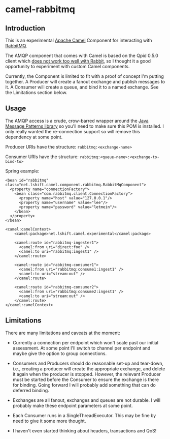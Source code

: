# camel-rabbitmq

## Introduction

This is an experimental [Apache Camel](http://camel.apache.org/ "Apache Camel") Component for interacting with [RabbitMQ](http://www.rabbitmq.com/ "RabbitMQ").

The AMQP component that comes with Camel is based on the Qpid 0.5.0 client which [does not work too well with Rabbit](http://www.rabbitmq.com/interoperability.html "Rabbit Interoperability"), so I thought it a good opportunity to experiment with custom Camel components.

Currently, the Component is limited to fit with a proof of concept I'm putting together. A Producer will create a fanout exchange and publish messages to it. A Consumer will create a queue, and bind it to a named exchange. See the Limitations section below.

## Usage

The AMQP access is a crude, crow-barred wrapper around the [Java Message Patterns library](http://hg.rabbitmq.com/rabbitmq-java-messagepatterns/) so you'll need to make sure this POM is installed. I only really wanted the re-connection support so will remove this dependency at some point.


Producer URIs have the structure: `rabbitmq:<exchange-name>`

Consumer URIs have the structure: `rabbitmq:<queue-name>:<exchange-to-bind-to>`

Spring example:

    <bean id="rabbitmq" class="net.lshift.camel.component.rabbitmq.RabbitMqComponent">
      <property name="connectionFactory">
        <bean class="com.rabbitmq.client.ConnectionFactory">
          <property name="host" value="127.0.0.1"/>
          <property name="username" value="lee"/>
          <property name="password" value="letmein"/>
        </bean>
      </property>
    </bean>

    <camel:camelContext>
        <camel:package>net.lshift.camel.experimental</camel:package>

        <camel:route id="rabbitmq-ingester1">
          <camel:from uri="direct:foo" />
          <camel:to uri="rabbitmq:ingest1" />
        </camel:route>
       
        <camel:route id="rabbitmq-consumer1">
          <camel:from uri="rabbitmq:consume1:ingest1" />
          <camel:to uri="stream:out" />
        </camel:route>

        <camel:route id="rabbitmq-consumer2">
          <camel:from uri="rabbitmq:consume2:ingest1" />
          <camel:to uri="stream:out" />
        </camel:route>
    </camel:camelContext>

## Limitations

There are many limitations and caveats at the moment:

 - Currently a connection per endpoint which won't scale past our initial assessment. At some point I'll switch to channel per endpoint and maybe give the option to group connections.

 - Consumers and Producers should do reasonable set-up and tear-down, i.e., creating a producer will create the appropriate exchange, and delete it again when the producer is stopped. However, the relevant Producer must be started before the Consumer to ensure the exchange is there for binding. Going forward I will probably add something that can do deferred binding.

 - Exchanges are all fanout, exchanges and queues are not durable. I will probably make these endpoint parameters at some point.

 - Each Consumer runs in a SingleThreadExecutor. This may be fine by need to give it some more thought.

 - I haven't even started thinking about headers, transactions and QoS!
